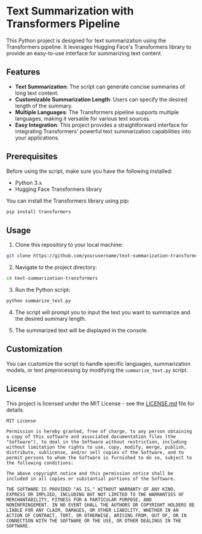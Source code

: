 
# Text Summarization with Transformers Pipeline

This Python project is designed for text summarization using the Transformers pipeline. It leverages Hugging Face's Transformers library to provide an easy-to-use interface for summarizing text content.

## Features

- **Text Summarization**: The script can generate concise summaries of long text content.
- **Customizable Summarization Length**: Users can specify the desired length of the summary.
- **Multiple Languages**: The Transformers pipeline supports multiple languages, making it versatile for various text sources.
- **Easy Integration**: This project provides a straightforward interface for integrating Transformers' powerful text summarization capabilities into your applications.

## Prerequisites

Before using the script, make sure you have the following installed:

- Python 3.x
- Hugging Face Transformers library

You can install the Transformers library using pip:

```bash
pip install transformers
```

## Usage

1. Clone this repository to your local machine:

```bash
git clone https://github.com/yourusername/text-summarization-transformers.git
```

2. Navigate to the project directory:

```bash
cd text-summarization-transformers
```

3. Run the Python script:

```bash
python summarize_text.py
```

4. The script will prompt you to input the text you want to summarize and the desired summary length.

5. The summarized text will be displayed in the console.

## Customization

You can customize the script to handle specific languages, summarization models, or text preprocessing by modifying the `summarize_text.py` script. 

## License

This project is licensed under the MIT License - see the [LICENSE.md](LICENSE.md) file for details.



```
MIT License

Permission is hereby granted, free of charge, to any person obtaining a copy of this software and associated documentation files (the "Software"), to deal in the Software without restriction, including without limitation the rights to use, copy, modify, merge, publish, distribute, sublicense, and/or sell copies of the Software, and to permit persons to whom the Software is furnished to do so, subject to the following conditions:

The above copyright notice and this permission notice shall be included in all copies or substantial portions of the Software.

THE SOFTWARE IS PROVIDED "AS IS," WITHOUT WARRANTY OF ANY KIND, EXPRESS OR IMPLIED, INCLUDING BUT NOT LIMITED TO THE WARRANTIES OF MERCHANTABILITY, FITNESS FOR A PARTICULAR PURPOSE, AND NONINFRINGEMENT. IN NO EVENT SHALL THE AUTHORS OR COPYRIGHT HOLDERS BE LIABLE FOR ANY CLAIM, DAMAGES, OR OTHER LIABILITY, WHETHER IN AN ACTION OF CONTRACT, TORT, OR OTHERWISE, ARISING FROM, OUT OF, OR IN CONNECTION WITH THE SOFTWARE OR THE USE, OR OTHER DEALINGS IN THE SOFTWARE.

```

